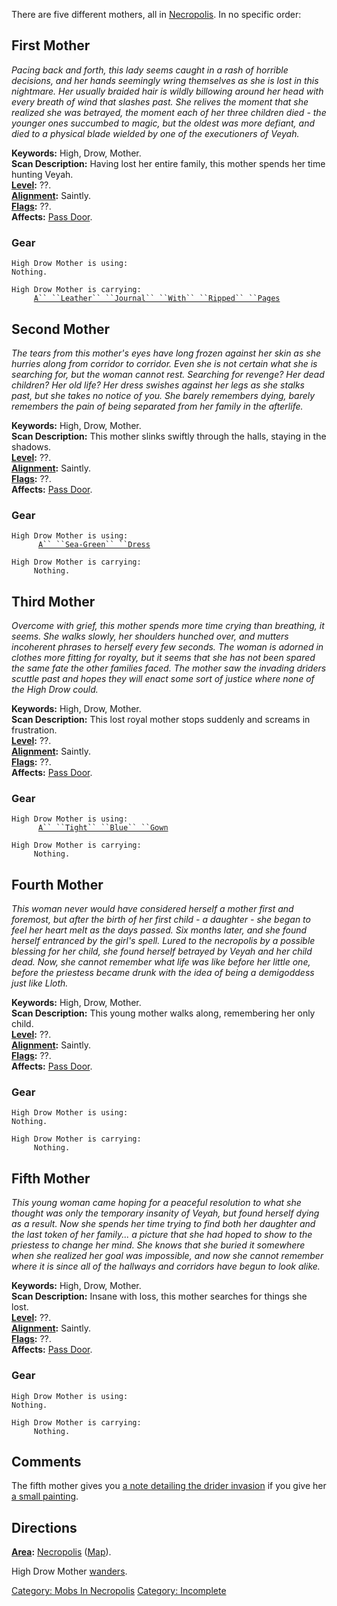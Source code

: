 There are five different mothers, all in
[Necropolis](:Category:Necropolis "wikilink"). In no specific order:

## First Mother

*Pacing back and forth, this lady seems caught in a rash of horrible
decisions, and her hands seemingly wring themselves as she is lost in
this nightmare. Her usually braided hair is wildly billowing around her
head with every breath of wind that slashes past. She relives the moment
that she realized she was betrayed, the moment each of her three
children died - the younger ones succumbed to magic, but the oldest was
more defiant, and died to a physical blade wielded by one of the
executioners of Veyah.*

**Keywords:** High, Drow, Mother.  
**Scan Description:** Having lost her entire family, this mother spends
her time hunting Veyah.  
**[Level](Level "wikilink"):** ??.  
**[Alignment](Alignment "wikilink"):** Saintly.  
**[Flags](:Category:_Mob_Types "wikilink"):** ??.  
**Affects:** [Pass Door](Pass_Door "wikilink").  

### Gear

`High Drow Mother is using:`  
`Nothing.`

`High Drow Mother is carrying:`  
`     `[`A`` ``Leather`` ``Journal`` ``With`` ``Ripped`` ``Pages`](Leather_Journal_With_Ripped_Pages "wikilink")

## Second Mother

*The tears from this mother's eyes have long frozen against her skin as
she hurries along from corridor to corridor. Even she is not certain
what she is searching for, but the woman cannot rest. Searching for
revenge? Her dead children? Her old life? Her dress swishes against her
legs as she stalks past, but she takes no notice of you. She barely
remembers dying, barely remembers the pain of being separated from her
family in the afterlife.*

**Keywords:** High, Drow, Mother.  
**Scan Description:** This mother slinks swiftly through the halls,
staying in the shadows.  
**[Level](Level "wikilink"):** ??.  
**[Alignment](Alignment "wikilink"):** Saintly.  
**[Flags](:Category:_Mob_Types "wikilink"):** ??.  
**Affects:** [Pass Door](Pass_Door "wikilink").  

### Gear

`High Drow Mother is using:`  
<worn on body>`      `[`A`` ``Sea-Green`` ``Dress`](Sea-Green_Dress "wikilink")

`High Drow Mother is carrying:`  
`     Nothing.`

## Third Mother

*Overcome with grief, this mother spends more time crying than
breathing, it seems. She walks slowly, her shoulders hunched over, and
mutters incoherent phrases to herself every few seconds. The woman is
adorned in clothes more fitting for royalty, but it seems that she has
not been spared the same fate the other families faced. The mother saw
the invading driders scuttle past and hopes they will enact some sort of
justice where none of the High Drow could.*

**Keywords:** High, Drow, Mother.  
**Scan Description:** This lost royal mother stops suddenly and screams
in frustration.  
**[Level](Level "wikilink"):** ??.  
**[Alignment](Alignment "wikilink"):** Saintly.  
**[Flags](:Category:_Mob_Types "wikilink"):** ??.  
**Affects:** [Pass Door](Pass_Door "wikilink").  

### Gear

`High Drow Mother is using:`  
<worn on body>`      `[`A`` ``Tight`` ``Blue`` ``Gown`](Tight_Blue_Gown "wikilink")

`High Drow Mother is carrying:`  
`     Nothing.`

## Fourth Mother

*This woman never would have considered herself a mother first and
foremost, but after the birth of her first child - a daughter - she
began to feel her heart melt as the days passed. Six months later, and
she found herself entranced by the girl's spell. Lured to the necropolis
by a possible blessing for her child, she found herself betrayed by
Veyah and her child dead. Now, she cannot remember what life was like
before her little one, before the priestess became drunk with the idea
of being a demigoddess just like Lloth.*

**Keywords:** High, Drow, Mother.  
**Scan Description:** This young mother walks along, remembering her
only child.  
**[Level](Level "wikilink"):** ??.  
**[Alignment](Alignment "wikilink"):** Saintly.  
**[Flags](:Category:_Mob_Types "wikilink"):** ??.  
**Affects:** [Pass Door](Pass_Door "wikilink").  

### Gear

`High Drow Mother is using:`  
`Nothing.`

`High Drow Mother is carrying:`  
`     Nothing.`

## Fifth Mother

*This young woman came hoping for a peaceful resolution to what she
thought was only the temporary insanity of Veyah, but found herself
dying as a result. Now she spends her time trying to find both her
daughter and the last token of her family... a picture that she had
hoped to show to the priestess to change her mind. She knows that she
buried it somewhere when she realized her goal was impossible, and now
she cannot remember where it is since all of the hallways and corridors
have begun to look alike.*

**Keywords:** High, Drow, Mother.  
**Scan Description:** Insane with loss, this mother searches for things
she lost.  
**[Level](Level "wikilink"):** ??.  
**[Alignment](Alignment "wikilink"):** Saintly.  
**[Flags](:Category:_Mob_Types "wikilink"):** ??.  
**Affects:** [Pass Door](Pass_Door "wikilink").  

### Gear

`High Drow Mother is using:`  
`Nothing.`

`High Drow Mother is carrying:`  
`     Nothing.`

## Comments

The fifth mother gives you [a note detailing the drider
invasion](Note_Detailing_The_Drider_Invasion "wikilink") if you give her
[a small painting](Small_Painting "wikilink").

## Directions

**[Area](:Category:_Areas "wikilink"):**
[Necropolis](:Category:_Necropolis "wikilink")
([Map](Necropolis_Map "wikilink")).

High Drow Mother [wanders](Wandering_Mobs "wikilink").

[Category: Mobs In Necropolis](Category:_Mobs_In_Necropolis "wikilink")
[Category: Incomplete](Category:_Incomplete "wikilink")
